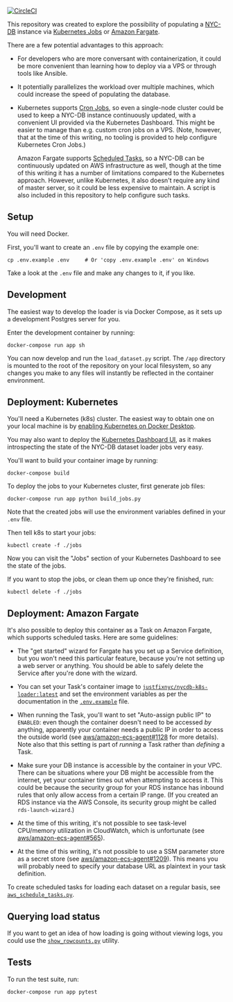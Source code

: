 [![CircleCI](https://circleci.com/gh/JustFixNYC/nycdb-k8s-loader.svg?style=svg)](https://circleci.com/gh/JustFixNYC/nycdb-k8s-loader)

This repository was created to explore the possibility of
populating a [NYC-DB][] instance via [Kubernetes Jobs][]
or [Amazon Fargate][].

There are a few potential advantages to this approach:

* For developers who are more conversant with containerization,
  it could be more convenient than learning how to
  deploy via a VPS or through tools like Ansible.

* It potentially parallelizes the workload over multiple machines,
  which could increase the speed of populating the database.

* Kubernetes supports [Cron Jobs][], so even a single-node cluster
  could be used to keep a NYC-DB instance continuously updated,
  with a convenient UI provided via the Kubernetes Dashboard. This
  might be easier to manage than e.g. custom cron jobs on a VPS.
  (Note, however, that at the time of this writing, no tooling is
  provided to help configure Kubernetes Cron Jobs.)

  Amazon Fargate supports [Scheduled Tasks][], so a NYC-DB can be
  continuously updated on AWS infrastructure as well, though
  at the time of this writing it has a number of limitations
  compared to the Kubernetes approach. However, unlike Kubernetes,
  it also doesn't require any kind of master server, so it
  could be less expensive to maintain. A script is
  also included in this repository to help configure such tasks.

## Setup

You will need Docker.

First, you'll want to create an `.env` file by copying the example one:

```
cp .env.example .env     # Or 'copy .env.example .env' on Windows
```

Take a look at the `.env` file and make any changes to it, if you like.

## Development

The easiest way to develop the loader is via Docker Compose, as it sets up
a development Postgres server for you.

Enter the development container by running:

```
docker-compose run app sh
```

You can now develop and run the `load_dataset.py` script. The `/app`
directory is mounted to the root of the repository on your local filesystem,
so any changes you make to any files will instantly be reflected in the
container environment.

## Deployment: Kubernetes

You'll need a Kubernetes (k8s) cluster. The easiest way to
obtain one on your local machine is by
[enabling Kubernetes on Docker Desktop][enable-k8s].

You may also want to deploy the [Kubernetes Dashboard UI][], as it makes
introspecting the state of the NYC-DB dataset loader jobs very easy.

You'll want to build your container image by running:

```
docker-compose build
```

To deploy the jobs to your Kubernetes cluster, first generate job files:

```
docker-compose run app python build_jobs.py
```

Note that the created jobs will use the environment variables defined
in your `.env` file.

Then tell k8s to start your jobs:

```
kubectl create -f ./jobs
```

Now you can visit the "Jobs" section of your Kubernetes Dashboard to see
the state of the jobs.

If you want to stop the jobs, or clean them up once they're finished, run:

```
kubectl delete -f ./jobs
```

## Deployment: Amazon Fargate

It's also possible to deploy this container as a Task on Amazon Fargate,
which supports scheduled tasks. Here are some guidelines:

* The "get started" wizard for Fargate has you set up a Service
  definition, but you won't need this particular feature, because
  you're not setting up a web server or anything. You should be
  able to safely delete the Service after you're done with the
  wizard.

* You can set your Task's container image to
  [`justfixnyc/nycdb-k8s-loader:latest`][] and set the environment
  variables as per the documentation in the
  [`.env.example`](.env.example) file.

* When running the Task, you'll want to set "Auto-assign public IP"
  to `ENABLED`: even though the container doesn't need to be
  accessed *by* anything, apparently your container needs a public IP
  in order to access the outside world (see
  [aws/amazon-ecs-agent#1128][] for more details). Note also that
  this setting is part of _running_ a Task rather than _defining_
  a Task.

* Make sure your DB instance is accessible by the container in your
  VPC. There can be situations where your DB might be accessible from
  the internet, yet your container times out when attempting to
  access it. This could be because the security group for your
  RDS instance has inbound rules that only allow access from a
  certain IP range. (If you created an RDS instance via the AWS
  Console, its security group might be called `rds-launch-wizard`.)

* At the time of this writing, it's not possible to see task-level
  CPU/memory utilization in CloudWatch, which is unfortunate (see
  [aws/amazon-ecs-agent#565](https://github.com/aws/amazon-ecs-agent/issues/565)).

* At the time of this writing, it's not possible to use a SSM parameter
  store as a secret store (see
  [aws/amazon-ecs-agent#1209](https://github.com/aws/amazon-ecs-agent/issues/1209)).
  This means you will probably need to specify your database URL as
  plaintext in your task definition.

To create scheduled tasks for loading each dataset on a regular basis,
see [`aws_schedule_tasks.py`](aws_schedule_tasks.py).

## Querying load status

If you want to get an idea of how loading is going without viewing logs,
you could use the [`show_rowcounts.py`](show_rowcounts.py) utility.

## Tests

To run the test suite, run:

```
docker-compose run app pytest
```

[Cron Jobs]: https://kubernetes.io/docs/concepts/workloads/controllers/cron-jobs/
[NYC-DB]: https://github.com/aepyornis/nyc-db
[Kubernetes Jobs]: https://kubernetes.io/docs/concepts/workloads/controllers/jobs-run-to-completion/
[enable-k8s]: https://docs.docker.com/docker-for-windows/#kubernetes
[Kubernetes Dashboard UI]: https://kubernetes.io/docs/tasks/access-application-cluster/web-ui-dashboard/#deploying-the-dashboard-ui
[Amazon Fargate]: https://aws.amazon.com/fargate/
[`justfixnyc/nycdb-k8s-loader:latest`]: https://hub.docker.com/r/justfixnyc/nycdb-k8s-loader
[aws/amazon-ecs-agent#1128]: https://github.com/aws/amazon-ecs-agent/issues/1128#issuecomment-351545461
[Scheduled Tasks]: https://docs.aws.amazon.com/AmazonECS/latest/developerguide/scheduled_tasks.html
